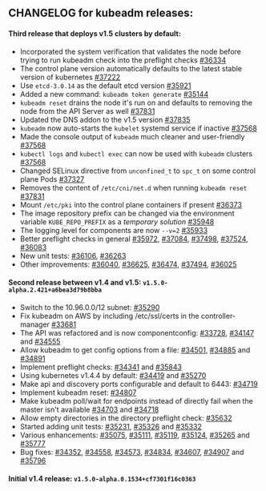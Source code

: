 ## CHANGELOG for kubeadm releases:

#### Third release that deploys v1.5 clusters by default:
 - Incorporated the system verification that validates the node before trying to run kubeadm check into the preflight checks [#36334](https://github.com/kubernetes/kubernetes/pull/36334)
 - The control plane version automatically defaults to the latest stable version of kubernetes [#37222](https://github.com/kubernetes/kubernetes/pull/37222)
 - Use `etcd-3.0.14` as the default etcd version [#35921](https://github.com/kubernetes/kubernetes/pull/35921)
 - Added a new command: `kubeadm token generate` [#35144](https://github.com/kubernetes/kubernetes/pull/35144)
 - `kubeadm reset` drains the node it's run on and defaults to removing the node from the API Server as well [#37831](https://github.com/kubernetes/kubernetes/pull/37831)
 - Updated the DNS addon to the v1.5 version [#37835](https://github.com/kubernetes/kubernetes/pull/37835)
 - `kubeadm` now auto-starts the `kubelet` systemd service if inactive [#37568](https://github.com/kubernetes/kubernetes/pull/37568)
 - Made the console output of `kubeadm` much cleaner and user-friendly [#37568](https://github.com/kubernetes/kubernetes/pull/37568)
 - `kubectl logs` and `kubectl exec` can now be used with `kubeadm` clusters [#37568](https://github.com/kubernetes/kubernetes/pull/37568)
 - Changed SELinux directive from `unconfined_t` to `spc_t` on some control plane Pods [#37327](https://github.com/kubernetes/kubernetes/pull/37327)
 - Removes the content of `/etc/cni/net.d` when running `kubeadm reset` [#37831](https://github.com/kubernetes/kubernetes/pull/37831)
 - Mount `/etc/pki` into the control plane containers if present [#36373](https://github.com/kubernetes/kubernetes/pull/36373)
 - The image repository prefix can be changed via the environment variable `KUBE_REPO_PREFIX` as a _temporary solution_ [#35948](https://github.com/kubernetes/kubernetes/pull/35948)
 - The logging level for components are now `--v=2` [#35933](https://github.com/kubernetes/kubernetes/pull/35933)
 - Better preflight checks in general [#35972](https://github.com/kubernetes/kubernetes/pull/35972), [#37084](https://github.com/kubernetes/kubernetes/pull/37084), [#37498](https://github.com/kubernetes/kubernetes/pull/37498), [#37524](https://github.com/kubernetes/kubernetes/pull/37524), [#36083](https://github.com/kubernetes/kubernetes/pull/36083)
 - New unit tests: [#36106](https://github.com/kubernetes/kubernetes/pull/36106), [#36263](https://github.com/kubernetes/kubernetes/pull/36263)
 - Other improvements: [#36040](https://github.com/kubernetes/kubernetes/pull/36040), [#36625](https://github.com/kubernetes/kubernetes/pull/36625), [#36474](https://github.com/kubernetes/kubernetes/pull/36474), [#37494](https://github.com/kubernetes/kubernetes/pull/37494), [#36025](https://github.com/kubernetes/kubernetes/pull/36025)

#### Second release between v1.4 and v1.5: `v1.5.0-alpha.2.421+a6bea3d79b8bba`
 - Switch to the 10.96.0.0/12 subnet: [#35290](https://github.com/kubernetes/kubernetes/pull/35290)
 - Fix kubeadm on AWS by including /etc/ssl/certs in the controller-manager [#33681](https://github.com/kubernetes/kubernetes/pull/33681)
 - The API was refactored and is now componentconfig: [#33728](https://github.com/kubernetes/kubernetes/pull/33728), [#34147](https://github.com/kubernetes/kubernetes/pull/34147) and [#34555](https://github.com/kubernetes/kubernetes/pull/34555)
 - Allow kubeadm to get config options from a file: [#34501](https://github.com/kubernetes/kubernetes/pull/34501), [#34885](https://github.com/kubernetes/kubernetes/pull/34885) and [#34891](https://github.com/kubernetes/kubernetes/pull/34891)
 - Implement preflight checks: [#34341](https://github.com/kubernetes/kubernetes/pull/34341) and [#35843](https://github.com/kubernetes/kubernetes/pull/35843)
 - Using kubernetes v1.4.4 by default: [#34419](https://github.com/kubernetes/kubernetes/pull/34419) and [#35270](https://github.com/kubernetes/kubernetes/pull/35270)
 - Make api and discovery ports configurable and default to 6443: [#34719](https://github.com/kubernetes/kubernetes/pull/34719)
 - Implement kubeadm reset: [#34807](https://github.com/kubernetes/kubernetes/pull/34807)
 - Make kubeadm poll/wait for endpoints instead of directly fail when the master isn't available [#34703](https://github.com/kubernetes/kubernetes/pull/34703) and [#34718](https://github.com/kubernetes/kubernetes/pull/34718)
 - Allow empty directories in the directory preflight check: [#35632](https://github.com/kubernetes/kubernetes/pull/35632)
 - Started adding unit tests: [#35231](https://github.com/kubernetes/kubernetes/pull/35231), [#35326](https://github.com/kubernetes/kubernetes/pull/35326) and [#35332](https://github.com/kubernetes/kubernetes/pull/35332)
 - Various enhancements: [#35075](https://github.com/kubernetes/kubernetes/pull/35075), [#35111](https://github.com/kubernetes/kubernetes/pull/35111), [#35119](https://github.com/kubernetes/kubernetes/pull/35119), [#35124](https://github.com/kubernetes/kubernetes/pull/35124), [#35265](https://github.com/kubernetes/kubernetes/pull/35265) and [#35777](https://github.com/kubernetes/kubernetes/pull/35777)
 - Bug fixes: [#34352](https://github.com/kubernetes/kubernetes/pull/34352), [#34558](https://github.com/kubernetes/kubernetes/pull/34558), [#34573](https://github.com/kubernetes/kubernetes/pull/34573), [#34834](https://github.com/kubernetes/kubernetes/pull/34834), [#34607](https://github.com/kubernetes/kubernetes/pull/34607), [#34907](https://github.com/kubernetes/kubernetes/pull/34907) and [#35796](https://github.com/kubernetes/kubernetes/pull/35796)

#### Initial v1.4 release: `v1.5.0-alpha.0.1534+cf7301f16c0363`
